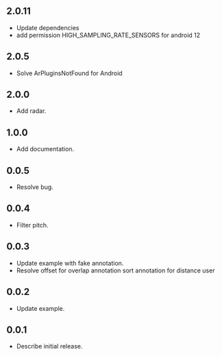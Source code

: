 ## 2.0.11

* Update dependencies
* add permission HIGH_SAMPLING_RATE_SENSORS for android 12

## 2.0.5

* Solve ArPluginsNotFound for Android

## 2.0.0

* Add radar.

## 1.0.0

* Add documentation.

## 0.0.5

* Resolve bug.

## 0.0.4

* Filter pitch.

## 0.0.3

* Update example with fake annotation.
* Resolve offset for overlap annotation sort annotation for distance user

## 0.0.2

*  Update example.

## 0.0.1

*  Describe initial release.
